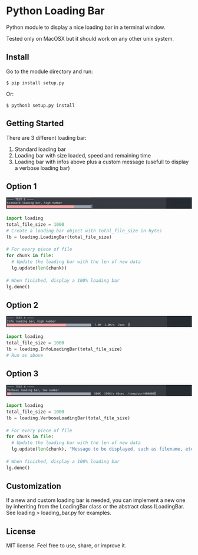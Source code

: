 Python Loading Bar
=====================

Python module to display a nice loading bar in a terminal window.

Tested only on MacOSX but it should work on any other unix system.

Install
-------
Go to the module directory and run:
```
$ pip install setup.py
```

Or:
```
$ python3 setup.py install
```


Getting Started
---------------

There are 3 different loading bar:
1. Standard loading bar
2. Loading bar with size loaded, speed and remaining time
3. Loading bar with infos above plus a custom message (usefull to display a verbose loading bar)

## Option 1

![Loading bar option 1](screenshots/Option1.png)

```python
import loading
total_file_size = 1000
# Create a loading bar object with total_file_size in bytes
lb = loading.LoadingBar(total_file_size)

# For every piece of file
for chunk in file:
  # Update the loading bar with the len of new data
  lg.update(len(chunk))

# When finished, display a 100% loading bar
lg.done()
```

## Option 2

![Loading bar option 2](screenshots/Option2.png)

```python
import loading
total_file_size = 1000
lb = loading.InfoLoadingBar(total_file_size)
# Run as above
```

## Option 3

![Loading bar option 3](screenshots/Option3.png)

```python
import loading
total_file_size = 1000
lb = loading.VerboseLoadingBar(total_file_size)

# For every piece of file
for chunk in file:
  # Update the loading bar with the len of new data
  lg.update(len(chunk), "Message to be displayed, such as filename, etc.")

# When finished, display a 100% loading bar
lg.done()
```

Customization
-------------

If a new and custom loading bar is needed, you can implement a new one by inheriting from the LoadingBar class or the abstract class ILoadingBar.
See loading > loading_bar.py for examples.

License
-------
MIT license.
Feel free to use, share, or improve it.
